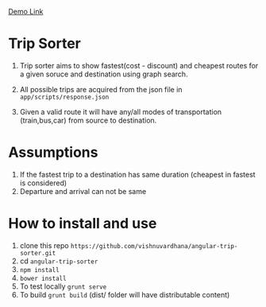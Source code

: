 
[Demo Link](https://tripsorter.herokuapp.com/#/)

# Trip Sorter

1. Trip sorter aims to show fastest(cost - discount) and cheapest routes for a given soruce and destination using graph search.

2. All possible trips are acquired from the json file in `app/scripts/response.json`

3. Given a valid route it will have any/all modes of transportation (train,bus,car) from source to destination.

# Assumptions 

1. If the fastest trip to a destination has same duration (cheapest in fastest is considered)
2. Departure and arrival can not be same

# How to install and use

1. clone this repo `https://github.com/vishnuvardhana/angular-trip-sorter.git`
2. cd `angular-trip-sorter`
3. `npm install`
4. `bower install`
5. To test locally `grunt serve`  
6. To build  `grunt build` (dist/ folder will have distributable content)



 



